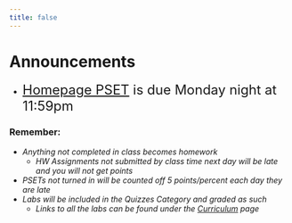 ```yaml
---
title: false
---
```

<meta http-equiv="refresh" content="600"/>

# Announcements

- <span style="font-size: 24px;">[Homepage PSET](https://docs.cs50.net/2019/ap/problems/homepage/homepage.html) is due Monday night at 11:59pm</span>

<!-- <img src="https://image.freepik.com/free-vector/attention-please-concept-important-announcement_118124-879.jpg" alt="announcement" height="400"> -->

<!-- <img src="https://www.dominicavibes.dm/wp-content/uploads/2016/09/Announcement-Icon.jpg" alt="announcement" height="400">  -->

### Remember:
  - *Anything not completed in class becomes homework*
    - *HW Assignments not submitted by class time next day will be late and you will not get points*
  - *PSETs not turned in will be counted off 5 points/percent each day they are late*
  - *Labs will be included in the Quizzes Category and graded as such*
    - *Links to all the labs can be found under the [Curriculum](/ap/curriculum/index.md) page*

<!-- # Hello, world! -->


<!-- This is CS50 AP, Harvard University's introduction to the intellectual enterprises of computer science and the art of programming for students in high school, which satisfies the College Board's AP CS Principles curriculum framework. -->

<!-- <iframe src="https://www.youtube.com/embed/tZxLMIk_SaY?playlist=GAB6Gm7pTTA"></iframe> -->
